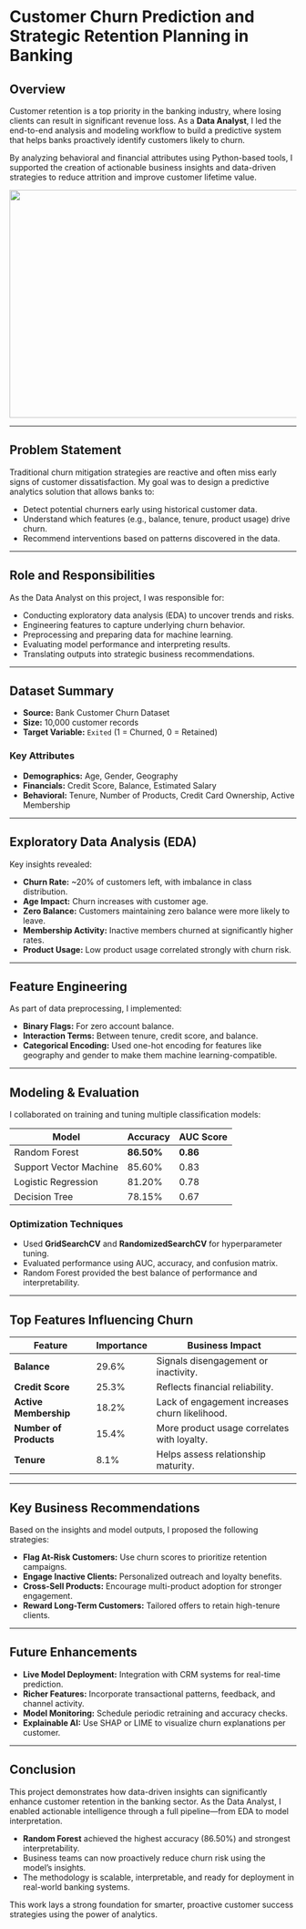 # **Customer Churn Prediction and Strategic Retention Planning in Banking**

## **Overview**

Customer retention is a top priority in the banking industry, where losing clients can result in significant revenue loss. As a **Data Analyst**, I led the end-to-end analysis and modeling workflow to build a predictive system that helps banks proactively identify customers likely to churn.

By analyzing behavioral and financial attributes using Python-based tools, I supported the creation of actionable business insights and data-driven strategies to reduce attrition and improve customer lifetime value.

<p align="center">
  <img src="https://github.com/lavanyanallani18/project_images/blob/3d82fc4621703aaf8b3ea9ed1a820d7e66e56678/customer%20churn.png" width="700" height="400"/>
</p>


---

## **Problem Statement**

Traditional churn mitigation strategies are reactive and often miss early signs of customer dissatisfaction. My goal was to design a predictive analytics solution that allows banks to:

* Detect potential churners early using historical customer data.
* Understand which features (e.g., balance, tenure, product usage) drive churn.
* Recommend interventions based on patterns discovered in the data.

---

## **Role and Responsibilities**

As the Data Analyst on this project, I was responsible for:

* Conducting exploratory data analysis (EDA) to uncover trends and risks.
* Engineering features to capture underlying churn behavior.
* Preprocessing and preparing data for machine learning.
* Evaluating model performance and interpreting results.
* Translating outputs into strategic business recommendations.

---

## **Dataset Summary**

* **Source:** Bank Customer Churn Dataset
* **Size:** 10,000 customer records
* **Target Variable:** `Exited` (1 = Churned, 0 = Retained)

### **Key Attributes**

* **Demographics:** Age, Gender, Geography
* **Financials:** Credit Score, Balance, Estimated Salary
* **Behavioral:** Tenure, Number of Products, Credit Card Ownership, Active Membership

---

## **Exploratory Data Analysis (EDA)**

Key insights revealed:

* **Churn Rate:** \~20% of customers left, with imbalance in class distribution.
* **Age Impact:** Churn increases with customer age.
* **Zero Balance:** Customers maintaining zero balance were more likely to leave.
* **Membership Activity:** Inactive members churned at significantly higher rates.
* **Product Usage:** Low product usage correlated strongly with churn risk.

---

## **Feature Engineering**

As part of data preprocessing, I implemented:

* **Binary Flags:** For zero account balance.
* **Interaction Terms:** Between tenure, credit score, and balance.
* **Categorical Encoding:** Used one-hot encoding for features like geography and gender to make them machine learning-compatible.

---

## **Modeling & Evaluation**

I collaborated on training and tuning multiple classification models:

| **Model**              | **Accuracy** | **AUC Score** |
| ---------------------- | ------------ | ------------- |
| Random Forest          | **86.50%**   | **0.86**      |
| Support Vector Machine | 85.60%       | 0.83          |
| Logistic Regression    | 81.20%       | 0.78          |
| Decision Tree          | 78.15%       | 0.67          |

### **Optimization Techniques**

* Used **GridSearchCV** and **RandomizedSearchCV** for hyperparameter tuning.
* Evaluated performance using AUC, accuracy, and confusion matrix.
* Random Forest provided the best balance of performance and interpretability.

---

## **Top Features Influencing Churn**

| **Feature**            | **Importance** | **Business Impact**                            |
| ---------------------- | -------------- | ---------------------------------------------- |
| **Balance**            | 29.6%          | Signals disengagement or inactivity.           |
| **Credit Score**       | 25.3%          | Reflects financial reliability.                |
| **Active Membership**  | 18.2%          | Lack of engagement increases churn likelihood. |
| **Number of Products** | 15.4%          | More product usage correlates with loyalty.    |
| **Tenure**             | 8.1%           | Helps assess relationship maturity.            |

---

## **Key Business Recommendations**

Based on the insights and model outputs, I proposed the following strategies:

* **Flag At-Risk Customers:** Use churn scores to prioritize retention campaigns.
* **Engage Inactive Clients:** Personalized outreach and loyalty benefits.
* **Cross-Sell Products:** Encourage multi-product adoption for stronger engagement.
* **Reward Long-Term Customers:** Tailored offers to retain high-tenure clients.

---

## **Future Enhancements**

* **Live Model Deployment:** Integration with CRM systems for real-time prediction.
* **Richer Features:** Incorporate transactional patterns, feedback, and channel activity.
* **Model Monitoring:** Schedule periodic retraining and accuracy checks.
* **Explainable AI:** Use SHAP or LIME to visualize churn explanations per customer.

---

## **Conclusion**

This project demonstrates how data-driven insights can significantly enhance customer retention in the banking sector. As the Data Analyst, I enabled actionable intelligence through a full pipeline—from EDA to model interpretation.

* **Random Forest** achieved the highest accuracy (86.50%) and strongest interpretability.
* Business teams can now proactively reduce churn risk using the model’s insights.
* The methodology is scalable, interpretable, and ready for deployment in real-world banking systems.

This work lays a strong foundation for smarter, proactive customer success strategies using the power of analytics.
